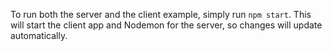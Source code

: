 To run both the server and the client example, simply run `npm start`.
This will start the client app and Nodemon for the server, so changes
will update automatically.
